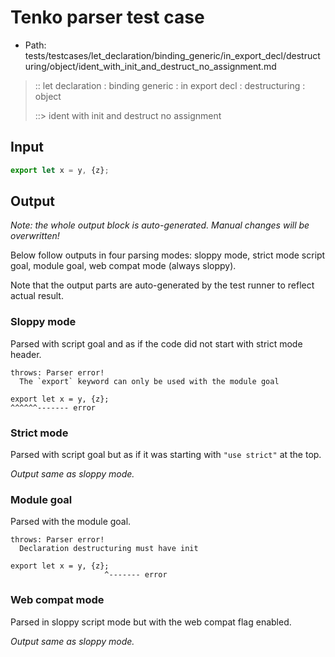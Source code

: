 # Tenko parser test case

- Path: tests/testcases/let_declaration/binding_generic/in_export_decl/destructuring/object/ident_with_init_and_destruct_no_assignment.md

> :: let declaration : binding generic : in export decl : destructuring : object
>
> ::> ident with init and destruct no assignment

## Input

`````js
export let x = y, {z};
`````

## Output

_Note: the whole output block is auto-generated. Manual changes will be overwritten!_

Below follow outputs in four parsing modes: sloppy mode, strict mode script goal, module goal, web compat mode (always sloppy).

Note that the output parts are auto-generated by the test runner to reflect actual result.

### Sloppy mode

Parsed with script goal and as if the code did not start with strict mode header.

`````
throws: Parser error!
  The `export` keyword can only be used with the module goal

export let x = y, {z};
^^^^^^------- error
`````

### Strict mode

Parsed with script goal but as if it was starting with `"use strict"` at the top.

_Output same as sloppy mode._

### Module goal

Parsed with the module goal.

`````
throws: Parser error!
  Declaration destructuring must have init

export let x = y, {z};
                     ^------- error
`````


### Web compat mode

Parsed in sloppy script mode but with the web compat flag enabled.

_Output same as sloppy mode._
